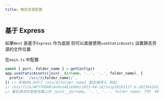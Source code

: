 ```yaml
---
title: 静态资源配置
---
```


## 基于 Express

如果`Nest` 是基于`Express` 作为底层 则可以直接使用`useStaticAssets` 设置静态资源的文件位置

在`main.ts` 中配置

```ts
const { port, folder_name } = getConfig()
app.useStaticAssets(join(__dirname, '..', '..', folder_name), {
  prefix: `/oss/${folder_name}/`,
}) // 所有URL访问了 /oss/${folder_name} 都会被转义 例如:
// /oss/file/WPJTOOANlAvXos4EJeb0m/2023-04-16/Snip20161117_6-20230416221122138.png
// 最后请求的是服务器上的 join(__dirname, '..', '..', folder_name) 下的  WPJTOOANlAvXos4EJeb0m/2023-04-16/Snip20161117_6-20230416221122138.png的文件
```
